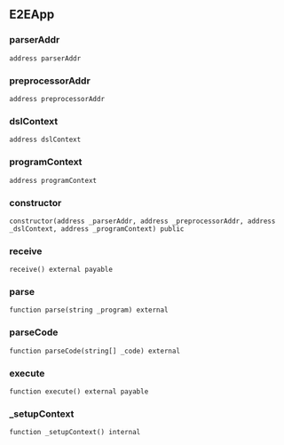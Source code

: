 ## E2EApp

### parserAddr

```solidity
address parserAddr
```

### preprocessorAddr

```solidity
address preprocessorAddr
```

### dslContext

```solidity
address dslContext
```

### programContext

```solidity
address programContext
```

### constructor

```solidity
constructor(address _parserAddr, address _preprocessorAddr, address _dslContext, address _programContext) public
```

### receive

```solidity
receive() external payable
```

### parse

```solidity
function parse(string _program) external
```

### parseCode

```solidity
function parseCode(string[] _code) external
```

### execute

```solidity
function execute() external payable
```

### _setupContext

```solidity
function _setupContext() internal
```

